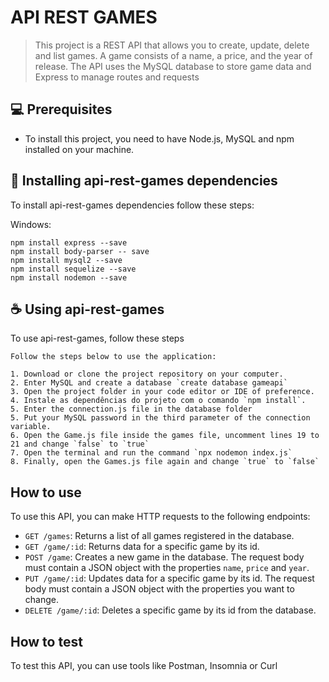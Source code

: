 # API REST GAMES 


> This project is a REST API that allows you to create, update, delete and list games. A game consists of a name, a price, and the year of release. The API uses the MySQL database to store game data and Express to manage routes and requests

## 💻 Prerequisites

- To install this project, you need to have Node.js, MySQL and npm installed on your machine.

## 🚀 Installing api-rest-games dependencies 

To install api-rest-games dependencies follow these steps:

Windows:

```
npm install express --save
npm install body-parser -- save
npm install mysql2 --save
npm install sequelize --save
npm install nodemon --save
```

## ☕ Using api-rest-games

To use api-rest-games, follow these steps

```
Follow the steps below to use the application:

1. Download or clone the project repository on your computer.
2. Enter MySQL and create a database `create database gameapi`
3. Open the project folder in your code editor or IDE of preference.
4. Instale as dependências do projeto com o comando `npm install`.
5. Enter the connection.js file in the database folder
5. Put your MySQL password in the third parameter of the connection variable.
6. Open the Game.js file inside the games file, uncomment lines 19 to 21 and change `false` to `true`
7. Open the terminal and run the command `npx nodemon index.js`
8. Finally, open the Games.js file again and change `true` to `false`

```

## How to use

To use this API, you can make HTTP requests to the following endpoints:

- `GET /games`: Returns a list of all games registered in the database.
- `GET /game/:id`: Returns data for a specific game by its id.
- `POST /game`: Creates a new game in the database. The request body must contain a JSON object with the properties `name`, `price` and `year`.
- `PUT /game/:id`: Updates data for a specific game by its id. The request body must contain a JSON object with the properties you want to change.
- `DELETE /game/:id`: Deletes a specific game by its id from the database.

## How to test

To test this API, you can use tools like Postman, Insomnia or Curl
